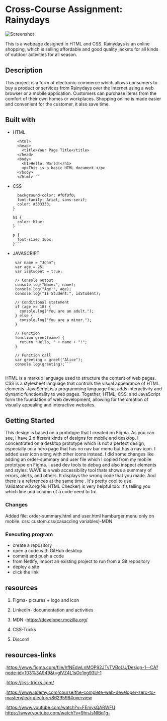 # Cross-Course Assignment: Rainydays

![Screenshot](https://drive.google.com/uc?export=view&id=1-JNTPUEk1tzQlcYV23iZlhiNz_lPtM4j)

This is a webpage designed in HTML and CSS.
Rainydays is an online shopping, which is selling affordable and good quality jackets for all kinds of outdoor activities for all season.

## Description

This project is a form of electronic commerce which allows consumers to buy a product or services from Rainydays over the Internet using a web browser or a mobile application. Customers can purchase items from the comfort of their own homes or workplaces. Shopping online is made easier and convenient for the customer, it also save time.

## Built with 

- HTML
  ```<!DOCTYPE html>
    <html>
    <head>
      <title>Your Page Title</title>
    </head>
    <body>
      <h1>Hello, World!</h1>
      <p>This is a basic HTML document.</p>
    </body>
    </html>```

- CSS 
    ```body {
      background-color: #f0f0f0;
      font-family: Arial, sans-serif;
      color: #333333;
    }

    h1 {
      color: blue;
    }

    p {
      font-size: 16px;
    }```

- JAVASCRIPT
   ``` // Variables
    var name = "John";
    var age = 25;
    var isStudent = true;

    // Console output
    console.log("Name:", name);
    console.log("Age:", age);
    console.log("Is Student:", isStudent);

    // Conditional statement
    if (age >= 18) {
      console.log("You are an adult.");
    } else {
      console.log("You are a minor.");
    }

    // Function
    function greet(name) {
      return "Hello, " + name + "!";
    }

    // Function call
    var greeting = greet("Alice");
    console.log(greeting);```


HTML is a markup language used to structure the content of web pages. CSS is a stylesheet language that controls the visual appearance of HTML elements. JavaScript is a programming language that adds interactivity and dynamic functionality to web pages. Together, HTML, CSS, and JavaScript form the foundation of web development, allowing for the creation of visually appealing and interactive websites.


## Getting Started

This design is based on a prototype that I created on Figma. As you can see, I have 2 different kinds of designs for mobile and desktop. I concentrated on a desktop prototype which is not a perfect design, especially on a hero page that has no nav bar menu but has a nav icon. I added user icon along with other icons instead. I did some changes like adding an order-summary and user file which I copied from my mobile prototype on Figma.
I used dev tools to debug and also inspect elements and styles.
WAVE is a web accessibility tool thats shows a summary of errors, alerts, and others. It displays the wrong code that you made. And there is a references at the same time . It's pretty cool to use.
Validator.w3.org(Nu HTML Checker) is very helpful too. It's telling you which line and column of a code need to fix.

### Changes

Added file: order-summary.html and user.html
hamburger menu only on mobile.
css: custom.css(casacding variables)-MDN

### Executing program

- create a repository
- open a code with GitHub desktop
- commit and push a code
- from Netlify, import an existing project to run from a Git repository
- deploy a site
- click the link

## resources

1. Figma- pictures + logo and icon

2. Linkedin- documentation and activities

3. MDN -https://developer.mozilla.org/

4. CSS-Tricks

5. Discord

## resources-links

.https://www.figma.com/file/hfNEdwLnMOP92JTvTVBoLU/Design-1--CA?node-id=103%3A949&t=glVZ4L1sOc1ng93U-1

.https://css-tricks.com/

.https://www.udemy.com/course/the-complete-web-developer-zero-to-mastery/learn/lecture/8629598#overview

.https://www.youtube.com/watch?v=FEmysQARWFU
https://www.youtube.com/watch?v=9hnJsNIBq1g-
